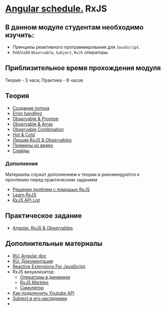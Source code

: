 # [Angular schedule.](../../README.md) RxJS

## В данном модуле студентам необходимо изучить:

- Принципы реактивного программирования для `JavaScript`.
- hot/cold `Observable`, `Subject`, `RxJS` операторы.

## Приблизительное время прохождения модуля

Теория - 3 часа;
Практика - 8 часов

## Теория

- [Создание потока](https://youtu.be/m-VvhFksSwQ)
- [Error handling](https://youtu.be/ACD08YMduIk)
- [Observable & Promise](https://youtu.be/U4VDE7pSAKs)
- [Observable & Array](https://youtu.be/Yk-mUdEtcOw)
- [Observable Combination](https://youtu.be/o3D3l3N7FV0)
- [Hot & Cold](https://youtu.be/88grqF9ZSjU)
- [Лекция RxJS & Observables](https://youtu.be/uXaMBTsuTbQ)
- [Примеры из видео](https://slides.com/anton_bely/rxjs)
- [Слайды](https://slides.com/pavelrazuvalau/angular-routing)

### Дополнения

Материалы служат дополнением к теории и рекомендуются к прочтению перед практическим заданием

- [Решение проблем с помощью RxJS](https://youtu.be/gCwSVQO_PtY)
- [Learn RxJS](https://www.learnrxjs.io/)
- [RxJS API List](https://rxjs-dev.firebaseapp.com/api)

## Практическое задание

- [Angular. RxJS & Observables](../../../tasks/angular/rxjs-observables-http.md)

## Дополнительные материалы

- [RU: Angular doc](https://angdev.ru/angular)
- [RU: Документация](https://angular-ru.github.io)
- [Reactive Extensions For JavaScript](https://www.npmjs.com/package/rxjs)
- RxJS визуализатор:
  - [Операторы в динамике](https://rxjs-visualize.explosionpills.com)
  - [RxJS Marbles](http://rxmarbles.com/)
  - [Симулятор](https://rxviz.com)
- [Как подключить Youtube API](https://coderlessons.com/articles/veb-razrabotka-articles/angular-observables-and-promises-kak-ikh-ispolzovat)
- [Subject и его наследники](https://dou.ua/forums/topic/33240/)
-
